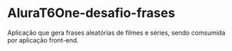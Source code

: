 # AluraT6One-desafio-frases
Aplicação que gera frases aleatórias de filmes e séries, sendo comsumida por aplicação front-end.
